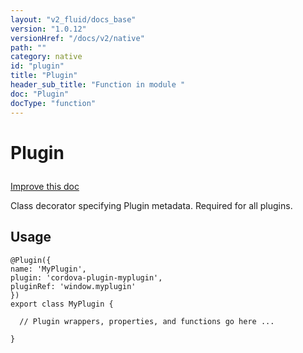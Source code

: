 ```yaml
---
layout: "v2_fluid/docs_base"
version: "1.0.12"
versionHref: "/docs/v2/native"
path: ""
category: native
id: "plugin"
title: "Plugin"
header_sub_title: "Function in module "
doc: "Plugin"
docType: "function"
---
```









<h1 class="api-title">


Plugin






</h1>

<a class="improve-v2-docs" href='http://github.com/driftyco/ionic-native/edit/master/src/plugins/plugin.ts#L132'>
Improve this doc
</a>





<!-- decorators --><!-- description -->

<p>Class decorator specifying Plugin metadata. Required for all plugins.</p>

<!-- @usage tag -->

<h2>Usage</h2>

<pre><code class="lang-ts">@Plugin({
name: &#39;MyPlugin&#39;,
plugin: &#39;cordova-plugin-myplugin&#39;,
pluginRef: &#39;window.myplugin&#39;
})
export class MyPlugin {

  // Plugin wrappers, properties, and functions go here ...

}
</code></pre>




<!-- @property tags -->


<!-- methods on the class --><!-- related link --><!-- end content block -->


<!-- end body block -->

